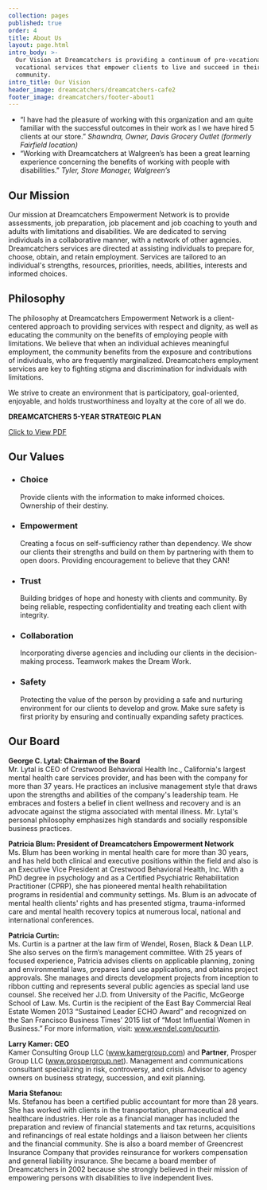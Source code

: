 ```yaml
---
collection: pages
published: true
order: 4
title: About Us
layout: page.html
intro_body: >-
  Our Vision at Dreamcatchers is providing a continuum of pre-vocational and
  vocational services that empower clients to live and succeed in their
  community.
intro_title: Our Vision
header_image: dreamcatchers/dreamcatchers-cafe2
footer_image: dreamcatchers/footer-about1
---
```

- “I have had the pleasure of working with this organization and am quite familiar with the successful outcomes in their work as I we have hired 5 clients at our store.” _Shawndra, Owner, Davis Grocery Outlet (formerly Fairfield location)_
- “Working with Dreamcatchers at Walgreen’s has been a great learning experience concerning the benefits of working with people with disabilities.” _Tyler, Store Manager, Walgreen’s_


## Our Mission
Our mission at Dreamcatchers Empowerment Network is to provide assessments, job preparation, job placement and job coaching to youth and adults with limitations and disabilities. We are dedicated to serving individuals in a collaborative manner, with a network of other agencies. Dreamcatchers services are directed at assisting individuals to prepare for, choose, obtain, and retain employment. Services are tailored to an individual's strengths, resources, priorities, needs, abilities, interests and informed choices.

## Philosophy
The philosophy at Dreamcatchers Empowerment Network is a client-centered approach to providing services with respect and dignity, as well as educating the community on the benefits of employing people with limitations. We believe that when an individual achieves meaningful employment, the community benefits from the exposure and contributions of individuals, who are frequently marginalized. Dreamcatchers employment services are key to fighting stigma and discrimination for individuals with limitations.

We strive to create an environment that is participatory, goal-oriented, enjoyable, and holds trustworthiness and loyalty at the core of all we do.

**DREAMCATCHERS 5-YEAR STRATEGIC PLAN**

[Click to View PDF](https://dreamcatchers108.files.wordpress.com/2018/03/dreamctchers-5year-plan.pdf)

## Our Values
  
- ### Choice
  Provide clients with the information to make informed choices. Ownership of their destiny.
  
- ### Empowerment
  Creating a focus on self-sufficiency rather than dependency. We show our clients their strengths and build on them by partnering with them to open doors. Providing encouragement to believe that they CAN!
  
- ### Trust
  Building bridges of hope and honesty with clients and community. By being reliable, respecting confidentiality and treating each client with integrity.

- ### Collaboration
  Incorporating diverse agencies and including our clients in the decision-making process. Teamwork makes the Dream Work.

- ### Safety
  Protecting the value of the person by providing a safe and nurturing environment for our clients to develop and grow. Make sure safety is first priority by ensuring and continually expanding safety practices.


## Our Board

  **George C. Lytal: Chairman of the Board**<br>Mr. Lytal is CEO of Crestwood Behavioral Health Inc., California's largest mental health care services provider, and has been with the company for more than 37 years. He practices an inclusive management style that draws upon the strengths and abilities of the company's leadership team. He embraces and fosters a belief in client wellness and recovery and is an advocate against the stigma associated with mental illness. Mr. Lytal's personal philosophy emphasizes high standards and socially responsible business practices.

  **Patricia Blum: President of Dreamcatchers Empowerment Network**<br>Ms. Blum has been working in mental health care for more than 30 years, and has held both clinical and executive positions within the field and also is an Executive Vice President at Crestwood Behavioral Health, Inc. With a PhD degree in psychology and as a Certified Psychiatric Rehabilitation Practitioner (CPRP), she has pioneered mental health rehabilitation programs in residential and community settings. Ms. Blum is an advocate of mental health clients' rights and has presented stigma, trauma-informed care and mental health recovery topics at numerous local, national and international conferences.

  **Patricia Curtin:**<br>Ms. Curtin is a partner at the law firm of Wendel, Rosen, Black & Dean LLP. She also serves on the firm’s management committee. With 25 years of focused experience, Patricia advises clients on applicable planning, zoning and environmental laws, prepares land use applications, and obtains project approvals. She manages and directs development projects from inception to ribbon cutting and represents several public agencies as special land use counsel. She received her J.D. from University of the Pacific, McGeorge School of Law. Ms. Curtin is the recipient of the East Bay Commercial Real Estate Women 2013 “Sustained Leader ECHO Award” and recognized on the San Francisco Business Times’ 2015 list of “Most Influential Women in Business.” For more information, visit: www.wendel.com/pcurtin.

 **Larry Kamer: CEO**<br>Kamer Consulting Group LLC (www.kamergroup.com) and **Partner**, Prosper Group LLC (www.prospergroup.net). Management and communications consultant specializing in risk, controversy, and crisis. Advisor to agency owners on business strategy, succession, and exit planning.

  **Maria Stefanou:**<br>Ms. Stefanou has been a certified public accountant for more than 28 years. She has worked with clients in the transportation, pharmaceutical and healthcare industries. Her role as a financial manager has included the preparation and review of financial statements and tax returns, acquisitions and refinancings of real estate holdings and a liaison between her clients and the financial community. She is also a board member of Greencrest Insurance Company that provides reinsurance for workers compensation and general liability insurance. She became a board member of Dreamcatchers in 2002 because she strongly believed in their mission of empowering persons with disabilities to live independent lives.
